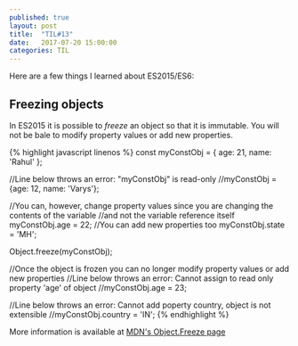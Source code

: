 ```yaml
---
published: true
layout: post
title:  "TIL#13"
date:   2017-07-20 15:00:00
categories: TIL
---
```

Here are a few things I learned about ES2015/ES6:

## Freezing objects
In ES2015 it is possible to _freeze_ an object so that it is immutable. You will not be bale to modify property values or add new properties.

{% highlight javascript linenos %}
const myConstObj = {
  age: 21,
  name: 'Rahul'
};

//Line below throws an error: "myConstObj" is read-only
//myConstObj = {age: 12, name: 'Varys'};

//You can, however, change property values since you are changing the contents of the variable
//and not the variable reference itself
myConstObj.age = 22;
//You can add new properties too
myConstObj.state = 'MH';

Object.freeze(myConstObj);

//Once the object is frozen you can no longer modify property values or add new properties
//Line below throws an error: Cannot assign to read only property 'age' of object
//myConstObj.age = 23;

//Line below throws an error: Cannot add poperty country, object is not extensible
//myConstObj.country = 'IN';
{% endhighlight %}

More information is available at [MDN's Object.Freeze page](https://developer.mozilla.org/en/docs/Web/JavaScript/Reference/Global_Objects/Object/freeze)
